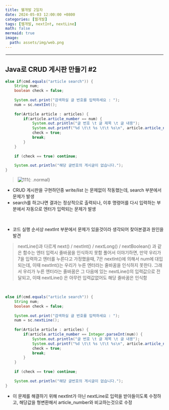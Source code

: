 ```yaml
---
title: 웰개발 2일차
date: 2024-05-03 12:00:00 +0800
categories: [웹개발]
tags: [웹개발, nextInt, nextLine]
math: false
mermaid: true
image:
  path: assets/img/web.png
---
```


<hr style="border:1px solid white">

## Java로 CRUD 게시판 만들기 #2
```java
else if(cmd.equals("article search")) {
	String num;
	boolean check = false;
				
	System.out.print("검색하실 글 번호를 입력하세요 : ");
	num = sc.nextInt();
				
	for(Article article : articles) {
		if(article.article_number == num) {
			System.out.println("글 번호 \t 글 제목 \t 글 내용");
			System.out.printf("%d \t\t %s \t\t %s\n", article.article_number, article.title,article.body);
			check = true;
			break;
		}
	}
				
	if (check == true) continue;
				
	System.out.println("해당 글번호의 게시글이 없습니다.");
}
```
> ![111](https://github.com/alphathx13/alphathx13.github.io/assets/163115993/10bf3e16-9468-4642-ab69-4a90a9aa561e){: .normal}
- CRUD 게시판을 구현하던중 write/list 는 문제없이 작동했는데, search 부분에서 문제가 발생
- search를 하고나면 결과는 정상적으로 출력되나, 이후 명령어를 다시 입력하는 부분에서 자동으로 엔터가 입력되는 문제가 발생

<br/>

- 코드 실행 순서상 nextInt 부분에서 문제가 있을것이라 생각되어 찾아본결과 원인을 발견

> nextLine()과 다르게 next() / nextInt() / nextLong() / nextBoolean() 과 같은 함수는 엔터 입력시 줄바꿈을 인식하지 못함
풀어서 이야기하면, 만약 우리가 7을 입력하고 엔터를 누른다고 가정했을때, 
7은 nextInt()에 의해서 num에 대입되는데, 
이때 nextInt()는 우리가 누른 엔터라는 줄바꿈을 인식하지 못한다.
그래서 우리가 누른 엔터라는 줄바꿈은 그 다음에 있는 nextLine()의 입력값으로 전달되고, 
이때 nextLine() 은 아무런 입력값없어도 해당 줄바꿈은 인식함

<br/>

```java
else if(cmd.equals("article search")) {
	String num;
	boolean check = false;
				
	System.out.print("검색하실 글 번호를 입력하세요 : ");
	num = sc.nextLine();
				
	for(Article article : articles) {
		if(article.article_number == Integer.parseInt(num)) {
			System.out.println("글 번호 \t 글 제목 \t 글 내용");
			System.out.printf("%d \t\t %s \t\t %s\n", article.article_number, article.title,article.body);
			check = true;
			break;
		}
	}
				
	if (check == true) continue;
				
	System.out.println("해당 글번호의 게시글이 없습니다.");
}
```
- 이 문제를 해결하기 위해 nextInt가 아닌 nextLine로 입력을 받아들이도록 수정하고, 해당값을 형변환해서 article_number와 비교하는것으로 수정

<br/>